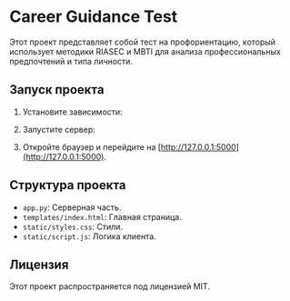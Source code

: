 # Career Guidance Test

Этот проект представляет собой тест на профориентацию, который использует методики RIASEC и MBTI для анализа профессиональных предпочтений и типа личности.

## Запуск проекта

1. Установите зависимости:

2. Запустите сервер:

3. Откройте браузер и перейдите на [http://127.0.0.1:5000](http://127.0.0.1:5000).

## Структура проекта

- `app.py`: Серверная часть.
- `templates/index.html`: Главная страница.
- `static/styles.css`: Стили.
- `static/script.js`: Логика клиента.

## Лицензия

Этот проект распространяется под лицензией MIT.
